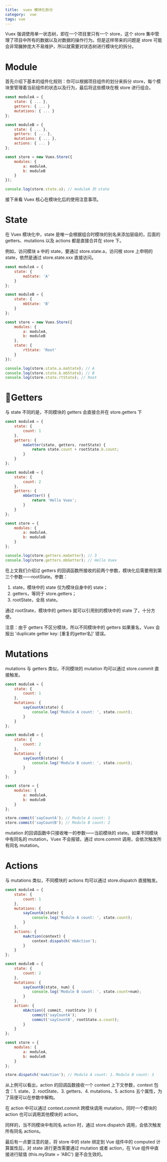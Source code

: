```yaml
---
title:  vuex 模块化拆分
category:  vue
tags: vue
---
```


Vuex 强调使用单一状态树，即在一个项目里只有一个 store，这个 store 集中管理了项目中所有的数据以及对数据的操作行为。但是这样带来的问题是 store 可能会非常臃肿庞大不易维护，所以就需要对状态树进行模块化的拆分。

<!--more-->

# Module
首先介绍下基本的组件化规则：你可以根据项目组件的划分来拆分 store，每个模块里管理着当前组件的状态以及行为，最后将这些模块在根 store 进行组合。

```js
const moduleA = {
    state: { ... },
    getters: { ... }
    mutations: { ... }
};

const moduleB = {
    state: { ... },
    getters: { ... },
    mutations: { ... },
    actions: { ... }
};

const store = new Vuex.Store({
    modules: {
        a: moduleA,
        b: moduleB
    }
});

console.log(store.state.a); // moduleA 的 state
```
接下来看 Vuex 核心在模块化后的使用注意事项。

# State

在 Vuex 模块化中，state 是唯一会根据组合时模块的别名来添加层级的，后面的 getters、mutations 以及 actions 都是直接合并在 store 下。

例如，访问模块 a 中的 state，要通过 store.state.a，访问根 store 上申明的 state，依然是通过 store.state.xxx 直接访问。

```js
const moduleA = {
    state: {
        maState: 'A'
    }
};

const moduleB = {
    state: {
        mbState: 'B'
    }
};

const store = new Vuex.Store({
    modules: {
        a: moduleA,
        b: moduleB
    },
    state: {
        rtState: 'Root'
    }
});

console.log(store.state.a.maState); // A
console.log(store.state.b.mbState); // B
console.log(store.state.rtState); // Root
```


# Getters

与 state 不同的是，不同模块的 getters 会直接合并在 store.getters 下

```js
const moduleA = {
    state: {
        count: 1
    },
    getters: {
        maGetter(state, getters, rootState) {
            return state.count + rootState.b.count;
        }
    }
};

const moduleB = {
    state: {
        count: 2
    },
    getters: {
        mbGetter() {
            return 'Hello Vuex';
        }
    }
};

const store = {
    modules: {
        a: moduleA,
        b: moduleB
    }
};

console.log(store.getters.maGetter); // 3
console.log(store.getters.mbGetter); // Hello Vuex
```

在上文我们介绍过 getters 的回调函数所接收的前两个参数，模块化后需要用到第三个参数——rootState。参数：
1. state，模块中的 state 仅为模块自身中的 state；
2. getters，等同于 store.getters；
3. rootState，全局 state。

通过 rootState，模块中的 getters 就可以引用别的模块中的 state 了，十分方便。

注意：由于 getters 不区分模块，所以不同模块中的 getters 如果重名，Vuex 会报出 'duplicate getter key: [重复的getter名]' 错误。



# Mutations

mutations 与 getters 类似，不同模块的 mutation 均可以通过 store.commit 直接触发。

```js
const moduleA = {
    state: {
        count: 1
    },
    mutations: {
        sayCountA(state) {
            console.log('Module A count: ', state.count);
        }
    }
};

const moduleB = {
    state: {
        count: 2
    },
    mutations: {
        sayCountB(state) {
            console.log('Module B count: ', state.count);
        }
    }
};

const store = {
    modules: {
        a: moduleA,
        b: moduleB
    }
};

store.commit('sayCountA'); // Module A count: 1
store.commit('sayCountB'); // Module B count: 2
```
mutation 的回调函数中只接收唯一的参数——当前模块的 state。如果不同模块中有同名的 mutation，Vuex 不会报错，通过 store.commit 调用，会依次触发所有同名 mutation。



# Actions

与 mutations 类似，不同模块的 actions 均可以通过 store.dispatch 直接触发。

```js
const moduleA = {
    state: {
        count: 1
    },
    mutations: {
        sayCountA(state) {
            console.log('Module A count: ', state.count);
        }
    },
    actions: {
        maAction(context) {
            context.dispatch('mbAction');
        }
    }
};

const moduleB = {
    state: {
        count: 2
    },
    mutations: {
        sayCountB(state, num) {
            console.log('Module B count: ', state.count+num);
        }
    },
    action: {
        mbAction({ commit, rootState }) {
            commit('sayCountA');
            commit('sayCountB', rootState.a.count);
        }
    }
};

const store = {
    modules: {
        a: moduleA,
        b: moduleB
    }
};

store.dispatch('maAction'); // Module A count: 1、Module B count: 3
```
从上例可以看出，action 的回调函数接收一个 context 上下文参数，context 包含：1. state、2. rootState、3. getters、4. mutations、5. actions 五个属性，为了简便可以在参数中解构。

在 action 中可以通过 context.commit 跨模块调用 mutation，同时一个模块的 action 也可以调用其他模块的 action。

同样的，当不同模块中有同名 action 时，通过 store.dispatch 调用，会依次触发所有同名 actions。



最后有一点要注意的是，将 store 中的 state 绑定到 Vue 组件中的 computed 计算属性后，对 state 进行更改需要通过 mutation 或者 action，在 Vue 组件中直接进行赋值 (this.myState = 'ABC') 是不会生效的。